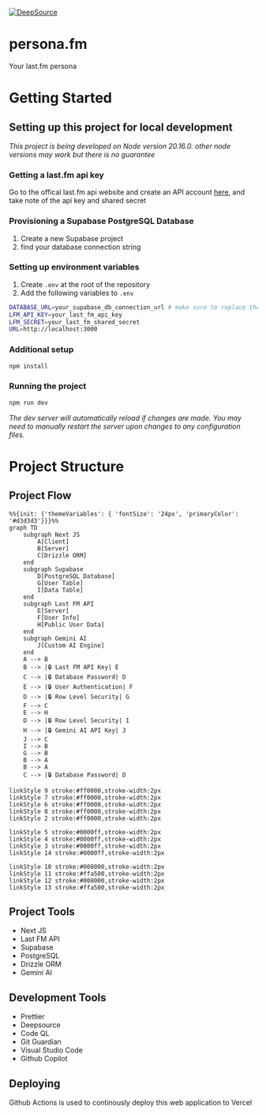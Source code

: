 [![DeepSource](https://app.deepsource.com/gh/raspberri05/persona.fm.svg/?label=active+issues&show_trend=true&token=9p4-QUwgsSV4p8YHA1UdV-hH)](https://app.deepsource.com/gh/raspberri05/persona.fm/)

# persona.fm

Your last.fm persona

# Getting Started

## Setting up this project for local development

*This project is being developed on Node version 20.16.0. other node versions may work but there is no guarantee*

### Getting a last.fm api key

Go to the offical last.fm api website and create an API account [here](https://www.last.fm/api/account/create), and take note of the api key and shared secret

### Provisioning a Supabase PostgreSQL Database

1. Create a new Supabase project
2. find your database connection string

### Setting up environment variables

1. Create ```.env``` at the root of the repository
2. Add the following variables to ```.env```

```bash
DATABASE_URL=your_supabase_db_connection_url # make sure to replace the password placeholder with your actual password
LFM_API_KEY=your_last_fm_api_key
LFM_SECRET=your_last_fm_shared_secret
URL=http://localhost:3000
```

### Additional setup

```bash
npm install
```

### Running the project

```bash
npm run dev
```

*The dev server will automatically reload if changes are made. You may need to manually restart the server upon changes to any configuration files.*

# Project Structure 

## Project Flow
```mermaid
%%{init: {'themeVariables': { 'fontSize': '24px', 'primaryColor': '#d3d3d3'}}}%%
graph TD
    subgraph Next JS
        A[Client]
        B[Server]
        C[Drizzle ORM]
    end
    subgraph Supabase
        D[PostgreSQL Database]
        G[User Table]
        I[Data Table]
    end
    subgraph Last FM API
        E[Server]
        F[User Info]
        H[Public User Data]
    end
    subgraph Gemini AI
        J[Custom AI Engine]
    end
    A --> B
    B --> |🔒 Last FM API Key| E
    C --> |🔒 Database Password| D
    E --> |🔒 User Authentication| F
    D --> |🔒 Row Level Security| G
    F --> C
    E --> H
    D --> |🔒 Row Level Security| I
    H --> |🔒 Gemini AI API Key| J
    J --> C
    I --> B
    G --> B
    B --> A
    B --> A
    C --> |🔒 Database Password| D

linkStyle 9 stroke:#ff0000,stroke-width:2px
linkStyle 7 stroke:#ff0000,stroke-width:2px
linkStyle 6 stroke:#ff0000,stroke-width:2px
linkStyle 8 stroke:#ff0000,stroke-width:2px
linkStyle 2 stroke:#ff0000,stroke-width:2px

linkStyle 5 stroke:#0000ff,stroke-width:2px
linkStyle 4 stroke:#0000ff,stroke-width:2px
linkStyle 3 stroke:#0000ff,stroke-width:2px
linkStyle 14 stroke:#0000ff,stroke-width:2px

linkStyle 10 stroke:#008000,stroke-width:2px
linkStyle 11 stroke:#ffa500,stroke-width:2px
linkStyle 12 stroke:#008000,stroke-width:2px
linkStyle 13 stroke:#ffa500,stroke-width:2px
```
## Project Tools
- Next JS
- Last FM API
- Supabase
- PostgreSQL
- Drizzle ORM
- Gemini AI

## Development Tools
- Prettier
- Deepsource
- Code QL
- Git Guardian
- Visual Studio Code
- Github Copilot

## Deploying 
Github Actions is used to continously deploy this web application to Vercel
